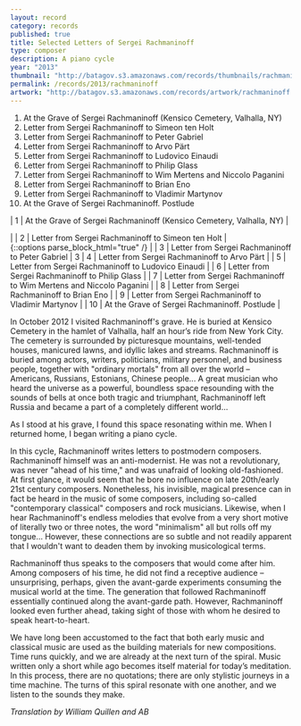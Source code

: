 ```yaml
---
layout: record
category: records
published: true
title: Selected Letters of Sergei Rachmaninoff
type: composer
description: A piano cycle
year: "2013"
thumbnail: "http://batagov.s3.amazonaws.com/records/thumbnails/rachmaninoff%20cover.jpg"
permalink: /records/2013/rachmaninoff
artwork: "http://batagov.s3.amazonaws.com/records/artwork/rachmaninoff.png"
---
```


1. At the Grave of Sergei Rachmaninoff (Kensico Cemetery, Valhalla, NY)
2. Letter from Sergei Rachmaninoff to Simeon ten Holt <div class="ui360"><a href="http://batagov.s3.amazonaws.com/records/sounds/to_simeon_ten_holt.mp3"></a></div>
3. Letter from Sergei Rachmaninoff to Peter Gabriel <div class="ui360"><a href="http://batagov.s3.amazonaws.com/records/sounds/to_simeon_ten_holt.mp3"></a></div>
4. Letter from Sergei Rachmaninoff to Arvo Pärt
5. Letter from Sergei Rachmaninoff to Ludovico Einaudi
6. Letter from Sergei Rachmaninoff to Philip Glass
7. Letter from Sergei Rachmaninoff to Wim Mertens and Niccolo Paganini
8. Letter from Sergei Rachmaninoff to Brian Eno
9. Letter from Sergei Rachmaninoff to Vladimir Martynov
10. At the Grave of Sergei Rachmaninoff. Postlude


| 1 | At the Grave of Sergei Rachmaninoff (Kensico Cemetery, Valhalla, NY)  | <div class="ui360"></div> |
| 2 | Letter from Sergei Rachmaninoff to Simeon ten Holt  | <div class="ui360"><a href="http://batagov.s3.amazonaws.com/records/sounds/to_simeon_ten_holt.mp3"></a></div> {::options parse_block_html="true" /} |
| 3 | Letter from Sergei Rachmaninoff to Peter Gabriel  | 3
| 4 | Letter from Sergei Rachmaninoff to Arvo Pärt  |
| 5 | Letter from Sergei Rachmaninoff to Ludovico Einaudi  |
| 6 | Letter from Sergei Rachmaninoff to Philip Glass  |
| 7 | Letter from Sergei Rachmaninoff to Wim Mertens and Niccolo Paganini  |
| 8 | Letter from Sergei Rachmaninoff to Brian Eno  |
| 9 | Letter from Sergei Rachmaninoff to Vladimir Martynov  |
| 10 | At the Grave of Sergei Rachmaninoff. Postlude  |

In October 2012 I visited Rachmaninoff's grave. He is buried at Kensico Cemetery in the hamlet of Valhalla, half an hour’s ride from New York City. The cemetery is surrounded by picturesque mountains, well-tended houses, manicured lawns, and idyllic lakes and streams. Rachmaninoff is buried among actors, writers, politicians, military personnel, and business people, together with "ordinary mortals" from all over the world – Americans, Russians, Estonians, Chinese people... A great musician who heard the universe as a powerful, boundless space resounding with the sounds of bells at once both tragic and triumphant, Rachmaninoff left Russia and became a part of a completely different world…

As I stood at his grave, I found this space resonating within me. When I returned home, I began writing a piano cycle.

In this cycle, Rachmaninoff writes letters to postmodern composers. Rachmaninoff himself was an anti-modernist. He was not a revolutionary, was never "ahead of his time," and was unafraid of looking old-fashioned. At first glance, it would seem that he bore no influence on late 20th/early 21st century composers. Nonetheless, his invisible, magical presence can in fact be heard in the music of some composers, including so-called "contemporary classical" composers and rock musicians. Likewise, when I hear Rachmaninoff's endless melodies that evolve from a very short motive of literally two or three notes, the word "minimalism" all but rolls off my tongue… However, these connections are so subtle and not readily apparent that I wouldn't want to deaden them by invoking musicological terms.

Rachmaninoff thus speaks to the composers that would come after him. Among composers of his time, he did not find a receptive audience – unsurprising, perhaps, given the avant-garde experiments consuming the musical world at the time. The generation that followed Rachmaninoff essentially continued along the avant-garde path. However, Rachmaninoff looked even further ahead, taking sight of those with whom he desired to speak heart-to-heart.

We have long been accustomed to the fact that both early music and classical music are used as the building materials for new compositions. Time runs quickly, and we are already at the next turn of the spiral. Music written only a short while ago becomes itself material for today’s meditation. In this process, there are no quotations; there are only stylistic journeys in a time machine. The turns of this spiral resonate with one another, and we listen to the sounds they make.

_Translation by William Quillen and AB_